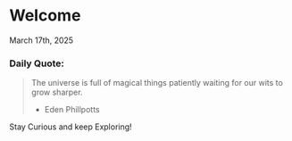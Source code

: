 # Welcome

March 17th, 2025

### Daily Quote:
> The universe is full of magical things patiently waiting for our wits to grow sharper.
> 	- Eden Phillpotts

Stay Curious and keep Exploring!

